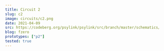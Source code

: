 ```yaml
---
title: Circuit 2
slug: c2
image: circuits/c2.png
date: 2021-04-09
src: https://codeberg.org/psylink/psylink/src/branch/master/schematics/circuit2.sch
blog: fzero
prototypes: ["p2"]
tested: true
---
```

